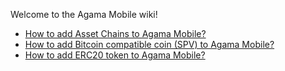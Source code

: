 Welcome to the Agama Mobile wiki!

- [How to add Asset Chains to Agama Mobile?](https://github.com/KomodoPlatform/agama-mobile/wiki/Add-Komodo-Assetchains-to-Agama-Mobile-App)
- [How to add Bitcoin compatible coin (SPV) to Agama Mobile?](https://github.com/KomodoPlatform/agama-mobile/wiki/Add-a-Bitcoin-Compatible-coin-to-Agama-Mobile-App)
- [How to add ERC20 token to Agama Mobile?](https://github.com/KomodoPlatform/agama-mobile/wiki/Add-ERC20-token-to-Agama-Mobile-App)